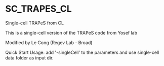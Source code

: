 # SC_TRAPES_CL

Single-cell TRAPeS from CL

This is a single-cell version of the TRAPeS code from Yosef lab

Modified by Le Cong (Regev Lab - Broad)

Quick Start Usage: add '-singleCell' to the parameters and use single-cell data folder as input dir.
